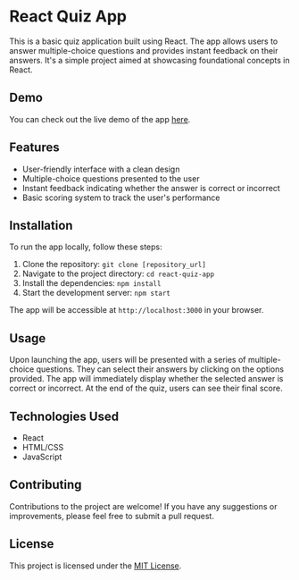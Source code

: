 # React Quiz App

This is a basic quiz application built using React. The app allows users to answer multiple-choice questions and provides instant feedback on their answers. It's a simple project aimed at showcasing foundational concepts in React.

## Demo

You can check out the live demo of the app [here](insert_demo_link).

## Features

- User-friendly interface with a clean design
- Multiple-choice questions presented to the user
- Instant feedback indicating whether the answer is correct or incorrect
- Basic scoring system to track the user's performance

## Installation

To run the app locally, follow these steps:

1. Clone the repository: `git clone [repository_url]`
2. Navigate to the project directory: `cd react-quiz-app`
3. Install the dependencies: `npm install`
4. Start the development server: `npm start`

The app will be accessible at `http://localhost:3000` in your browser.

## Usage

Upon launching the app, users will be presented with a series of multiple-choice questions. They can select their answers by clicking on the options provided. The app will immediately display whether the selected answer is correct or incorrect. At the end of the quiz, users can see their final score.

## Technologies Used

- React
- HTML/CSS
- JavaScript

## Contributing

Contributions to the project are welcome! If you have any suggestions or improvements, please feel free to submit a pull request.

## License

This project is licensed under the [MIT License](insert_license_link).
